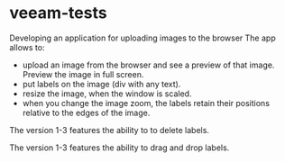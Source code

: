 # veeam-tests
Developing an application for uploading images to the browser
The app allows to:
- upload an image from the browser and see a preview of that image. Preview the image in full screen.
- put labels on the image (div with any text).
- resize the image, when the window is scaled. 
- when you change the image zoom, the labels retain their positions relative to the edges of the image. 

The version 1-3 features the ability to to delete labels.

The version 1-3 features the ability to drag and drop labels.

